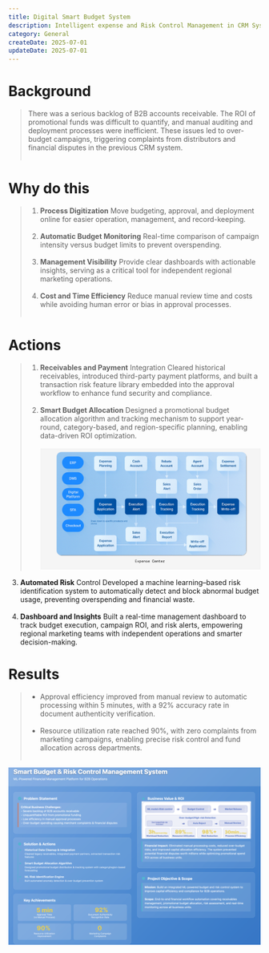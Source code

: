 ```yaml
---
title: Digital Smart Budget System
description: Intelligent expense and Risk Control Management in CRM System 
category: General
createDate: 2025-07-01
updateDate: 2025-07-01
---
```


# Background
>There was a serious backlog of B2B accounts receivable. The ROI of promotional funds was difficult to quantify, and manual auditing and deployment processes were inefficient. These issues led to over-budget campaigns, triggering complaints from distributors and financial disputes in the previous CRM system.<br><br>



# Why do this

>1. **Process Digitization**  Move budgeting, approval, and deployment online for easier operation, management, and record-keeping.<br><br>
>2. **Automatic Budget Monitoring**  Real-time comparison of campaign intensity versus budget limits to prevent overspending.<br><br>
>3. **Management Visibility**  Provide clear dashboards with actionable insights, serving as a critical tool for independent regional marketing operations.<br><br>
>4. **Cost and Time Efficiency**  Reduce manual review time and costs while avoiding human error or bias in approval processes.<br><br>


# Actions
>1. **Receivables and Payment**  Integration Cleared historical receivables, introduced third-party payment platforms, and built a transaction risk feature library embedded into the approval workflow to enhance fund security and compliance.<br><br>
>2. **Smart Budget Allocation**  Designed a promotional budget allocation algorithm and tracking mechanism to support year-round, category-based, and region-specific planning, enabling data-driven ROI optimization.<br><br>
![ec](./ec.png)
3. **Automated Risk**  Control Developed a machine learning–based risk identification system to automatically detect and block abnormal budget usage, preventing overspending and financial waste.<br><br>
4. **Dashboard and Insights**  Built a real-time management dashboard to track budget execution, campaign ROI, and risk alerts, empowering regional marketing teams with independent operations and smarter decision-making.<br>



# Results
>- Approval efficiency improved from manual review to automatic processing within 5 minutes, with a 92% accuracy rate in document authenticity verification.<br><br>
>- Resource utilization rate reached 90%, with zero complaints from marketing campaigns, enabling precise risk control and fund allocation across departments.<br><br>

![project2-budget-model](./project2-budget-model.png)

